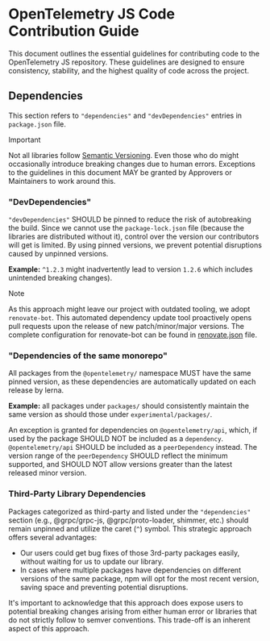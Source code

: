 # OpenTelemetry JS Code Contribution Guide

This document outlines the essential guidelines for contributing code to the OpenTelemetry JS repository. These guidelines are designed to ensure consistency, stability, and the highest quality of code across the project.

## Dependencies

This section refers to `"dependencies"` and `"devDependencies"` entries in `package.json` file.
> [!IMPORTANT]
> Not all libraries follow [Semantic Versioning](https://semver.org/). Even those who do might occasionally introduce breaking changes due to human errors. Exceptions to the guidelines in this document MAY be granted by Approvers or Maintainers to work around this.

### "DevDependencies"

`"devDependencies"` SHOULD be pinned to reduce the risk of autobreaking the build. Since we cannot use the `package-lock.json` file (because the libraries are distributed without it), control over the version our contributors will get is limited. By using pinned versions, we prevent potential disruptions caused by unpinned versions.

**Example:** `^1.2.3` might inadvertently lead to version `1.2.6` which includes unintended breaking changes).

> [!NOTE]
> As this approach might leave our project with outdated tooling, we adopt `renovate-bot`. This automated dependency update tool proactively opens pull requests upon the release of new patch/minor/major versions. The complete configuration for renovate-bot can be found in [renovate.json](./renovate.json) file.

### "Dependencies of the same monorepo"

All packages from the `@opentelemetry/` namespace MUST have the same pinned version, as these dependencies are automatically updated on each release by lerna. 

**Example:** all packages under `packages/` should consistently maintain the same version as should those under `experimental/packages/`.

An exception is granted for dependencies on `@opentelemetry/api`, which, if used by the package SHOULD NOT be included as a `dependency`. `@opentelemetry/api` SHOULD be included as a `peerDependency` instead. The version range of the `peerDependency` SHOULD reflect the minimum supported, and SHOULD NOT allow versions greater than the latest released minor version.

### Third-Party Library Dependencies

Packages categorized as third-party and listed under the `"dependencies"` section (e.g., @grpc/grpc-js, @grpc/proto-loader, shimmer, etc.) should remain unpinned and utilize the caret (`^`) symbol. This strategic approach offers several advantages:

* Our users could get bug fixes of those 3rd-party packages easily, without waiting for us to update our library.
* In cases where multiple packages have dependencies on different versions of the same package, npm will opt for the most recent version, saving space and preventing potential disruptions.

It's important to acknowledge that this approach does expose users to potential breaking changes arising from either human error or libraries that do not strictly follow to semver conventions. This trade-off is an inherent aspect of this approach.
